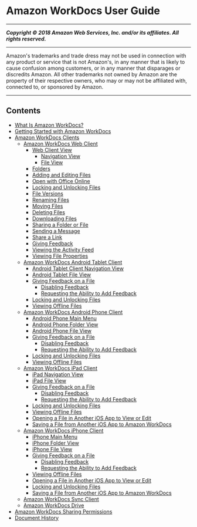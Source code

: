 # Amazon WorkDocs User Guide

-----
*****Copyright &copy; 2018 Amazon Web Services, Inc. and/or its affiliates. All rights reserved.*****

-----
Amazon's trademarks and trade dress may not be used in 
     connection with any product or service that is not Amazon's, 
     in any manner that is likely to cause confusion among customers, 
     or in any manner that disparages or discredits Amazon. All other 
     trademarks not owned by Amazon are the property of their respective
     owners, who may or may not be affiliated with, connected to, or 
     sponsored by Amazon.

-----
## Contents
+ [What Is Amazon WorkDocs?](what_is.md)
+ [Getting Started with Amazon WorkDocs](getting_started.md)
+ [Amazon WorkDocs Clients](client_help.md)
   + [Amazon WorkDocs Web Client](web_client_help.md)
      + [Web Client View](web_view.md)
         + [Navigation View](web_nav_view.md)
         + [File View](web_client_document_view.md)
      + [Folders](client_folders.md)
      + [Adding and Editing Files](client_add_files.md)
      + [Open with Office Online](office-online.md)
      + [Locking and Unlocking Files](client_lock_files.md)
      + [File Versions](client_file_versions.md)
      + [Renaming Files](web_rename_file.md)
      + [Moving Files](web_move_file.md)
      + [Deleting Files](client_delete_files.md)
      + [Downloading Files](client_download.md)
      + [Sharing a Folder or File](client_share.md)
      + [Sending a Message](client_message.md)
      + [Share a Link](web_share_link.md)
      + [Giving Feedback](client_add_feedback.md)
      + [Viewing the Activity Feed](activity_feed.md)
      + [Viewing File Properties](file_props.md)
   + [Amazon WorkDocs Android Tablet Client](android_client_help.md)
      + [Android Tablet Client Navigation View](android_nav_view.md)
      + [Android Tablet File View](android_document_view.md)
      + [Giving Feedback on a File](android_feedback.md)
         + [Disabling Feedback](android_disable_feedback.md)
         + [Requesting the Ability to Add Feedback](android_access_feedback.md)
      + [Locking and Unlocking Files](android_tablet_lock_files.md)
      + [Viewing Offline Files](android_offline_files.md)
   + [Amazon WorkDocs Android Phone Client](android_phone_client_help.md)
      + [Android Phone Main Menu](android_phone_main_menu.md)
      + [Android Phone Folder View](android_phone_folder_view.md)
      + [Android Phone File View](android_phone_document_view.md)
      + [Giving Feedback on a File](android_phone_feedback.md)
         + [Disabling Feedback](android_phone_disable_feedback.md)
         + [Requesting the Ability to Add Feedback](android_phone_access_feedback.md)
      + [Locking and Unlocking Files](android_phone_lock_files.md)
      + [Viewing Offline Files](android_phone_offline_files.md)
   + [Amazon WorkDocs iPad Client](ipad_client_help.md)
      + [iPad Navigation View](ipad_nav_view.md)
      + [iPad File View](ipad_document_view.md)
      + [Giving Feedback on a File](ipad_feedback.md)
         + [Disabling Feedback](ipad_disable_feedback.md)
         + [Requesting the Ability to Add Feedback](ipad_phone_access_feedback.md)
      + [Locking and Unlocking Files](ipad_lock_files.md)
      + [Viewing Offline Files](ipad_offline_files.md)
      + [Opening a File in Another iOS App to View or Edit](ipad_opening_files.md)
      + [Saving a File from Another iOS App to Amazon WorkDocs](ipad_saving_files.md)
   + [Amazon WorkDocs iPhone Client](iphone_client_help.md)
      + [iPhone Main Menu](iphone_main_menu.md)
      + [iPhone Folder View](iphone_folder_view.md)
      + [iPhone File View](iphone_document_view.md)
      + [Giving Feedback on a File](iphone_feedback.md)
         + [Disabling Feedback](iphone_disable_feedback.md)
         + [Requesting the Ability to Add Feedback](iphone_phone_access_feedback.md)
      + [Viewing Offline Files](iphone_offline_files.md)
      + [Opening a File in Another iOS App to View or Edit](iphone_opening_files.md)
      + [Locking and Unlocking Files](iphone_lock_files.md)
      + [Saving a File from Another iOS App to Amazon WorkDocs](iphone_saving_files.md)
   + [Amazon WorkDocs Sync Client](sync_client_help.md)
   + [Amazon WorkDocs Drive](workdocs_drive_help.md)
+ [Amazon WorkDocs Sharing Permissions](permissions.md)
+ [Document History](document_history.md)